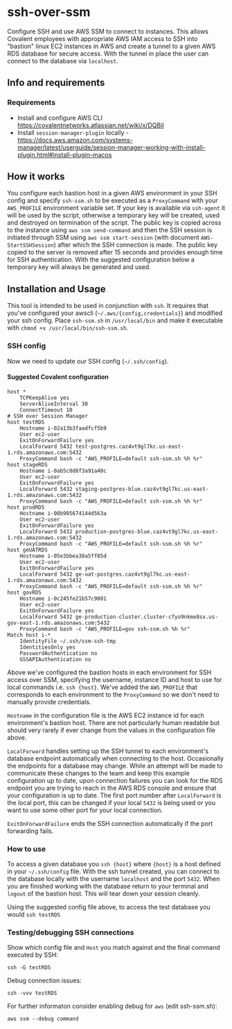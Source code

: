 
# ssh-over-ssm
Configure SSH and use AWS SSM to connect to instances. This allows Covalent employees with appropriate AWS IAM access to SSH into "bastion" linux EC2 instances in AWS and create a tunnel to a given AWS RDS database for secure access. With the tunnel in place the user can connect to the database via `localhost`.

## Info and requirements

### Requirements
- Install and configure AWS CLI https://covalentnetworks.atlassian.net/wiki/x/DQBiI
- Install `session-manager-plugin` locally - https://docs.aws.amazon.com/systems-manager/latest/userguide/session-manager-working-with-install-plugin.html#install-plugin-macos

## How it works
You configure each bastion host in a given AWS environment in your SSH config and specify `ssh-ssm.sh` to be executed as a `ProxyCommand` with your `AWS_PROFILE` environment variable set.
If your key is available via `ssh-agent` it will be used by the script, otherwise a temporary key will be created, used and destroyed on termination of the script. The public key is copied across to the instance using `aws ssm send-command` and then the SSH session is initiated through SSM using `aws ssm start-session` (with document `AWS-StartSSHSession`) after which the SSH connection is made. The public key copied to the server is removed after 15 seconds and provides enough time for SSH authentication. With the suggested configuration below a temporary key will always be generated and used. 

## Installation and Usage
This tool is intended to be used in conjunction with `ssh`. It requires that you've configured your awscli (`~/.aws/{config,credentials}`) and modified your ssh config. Place `ssh-ssm.sh` in `/usr/local/bin` and make it executable with `chmod +x /usr/local/bin/ssh-ssm.sh`.

### SSH config

Now we need to update our SSH config (`~/.ssh/config`).

#### Suggested Covalent configuration
```
host *
    TCPKeepAlive yes
    ServerAliveInterval 30
    ConnectTimeout 10
# SSH over Session Manager
host testRDS
    Hostname i-02a13b3faadfcf5b9
    User ec2-user
    ExitOnForwardFailure yes
    LocalForward 5432 test-postgres.caz4vt9gl7kc.us-east-1.rds.amazonaws.com:5432
    ProxyCommand bash -c "AWS_PROFILE=default ssh-ssm.sh %h %r"
host stageRDS
    Hostname i-0ab5c0d8f3a91a40c
    User ec2-user
    ExitOnForwardFailure yes
    LocalForward 5432 staging-postgres-blue.caz4vt9gl7kc.us-east-1.rds.amazonaws.com:5432
    ProxyCommand bash -c "AWS_PROFILE=default ssh-ssm.sh %h %r"
host prodRDS
    Hostname i-00b905674144d563a
    User ec2-user
    ExitOnForwardFailure yes
    LocalForward 5432 production-postgres-blue.caz4vt9gl7kc.us-east-1.rds.amazonaws.com:5432
    ProxyCommand bash -c "AWS_PROFILE=default ssh-ssm.sh %h %r"
host geUATRDS
    Hostname i-05e3bbea38a5ff85d
    User ec2-user
    ExitOnForwardFailure yes
    LocalForward 5432 ge-uat-postgres.caz4vt9gl7kc.us-east-1.rds.amazonaws.com:5432
    ProxyCommand bash -c "AWS_PROFILE=default ssh-ssm.sh %h %r"
host govRDS
    Hostname i-0c245fe21b57c9801
    User ec2-user
    ExitOnForwardFailure yes
    LocalForward 5432 ge-production-cluster.cluster-cfyo9nkme8sx.us-gov-east-1.rds.amazonaws.com:5432
    ProxyCommand bash -c "AWS_PROFILE=gov ssh-ssm.sh %h %r"
Match host i-*
    IdentityFile ~/.ssh/ssm-ssh-tmp
    IdentitiesOnly yes
    PasswordAuthentication no
    GSSAPIAuthentication no
```
Above we've configured the bastion hosts in each environment for SSH access over SSM, specifying the username, instance ID and host to use for local commands i.e. `ssh {host}`. We've added the `AWS_PROFILE` that corresponds to each environment to the `ProxyCommand` so we don't need to manually provide credentials. 

`Hostname` in the configuration file is the AWS EC2 instance id for each environment's bastion host. There are not particularly human readable but should very rarely if ever change from the values in the configuration file above. 

`LocalForward` handles setting up the SSH tunnel to each environment's database endpoint automatically when connecting to the host. Occasionally the endpoints for a database may change. While an attempt will be made to communicate these changes to the team and keep this example configuration up to date, upon connection failures you can look for the RDS endpoint you are trying to reach in the AWS RDS console and ensure that your configuration is up to date. The first port number after `LocalForward` is the local port, this can be changed if your local `5432` is being used or you want to use some other port for your local connection.  

`ExitOnForwardFailure` ends the SSH connection automatically if the port forwarding fails.

### How to use

To access a given database you `ssh {host}` where `{host}` is a host defined in your `~/.ssh/config` file. With the ssh tunnel created, you can connect to the database locally with the username `localhost` and the port `5432`. When you are finished working with the database return to your terminal and `logout` of the bastion host. This will tear down your session cleanly. 

Using the suggested config file above, to access the test database you would `ssh testRDS`

### Testing/debugging SSH connections

Show which config file and `Host` you match against and the final command executed by SSH:
```
ssh -G testRDS 
```

Debug connection issues:
```
ssh -vvv testRDS
```

For further informaton consider enabling debug for `aws` (edit ssh-ssm.sh):
```
aws ssm --debug command
```
